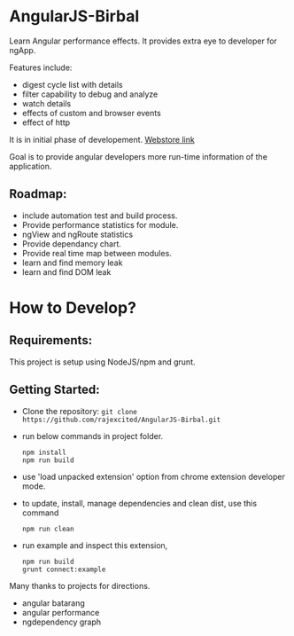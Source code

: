 # AngularJS-Birbal
Learn Angular performance effects. It provides extra eye to developer for ngApp.

Features include:
  - digest cycle list with details
  - filter capability to debug and analyze
  - watch details
  - effects of custom and browser events 
  - effect of http

It is in initial phase of developement.
[Webstore link](https://chrome.google.com/webstore/detail/lpgcgfldhlpcekibknamgefpbifakkai)

Goal is to provide angular developers more run-time information of the application.

## Roadmap:
  - include automation test and build process.
  - Provide performance statistics for module.
  - ngView and ngRoute statistics
  - Provide dependancy chart.
  - Provide real time map between modules.
  - learn and find memory leak
  - learn and find DOM leak

# How to Develop?

## Requirements:
This project is setup using NodeJS/npm and grunt. 
## Getting Started:
  - Clone the repository: ``` git clone https://github.com/rajexcited/AngularJS-Birbal.git ``` 
  - run below commands in project folder.
  
      ```    
      npm install
      npm run build
      ```

  - use 'load unpacked extension' option from chrome extension developer mode.
  - to update, install, manage dependencies and clean dist, use this command
    ```
    npm run clean
    ```

  - run example and inspect this extension,

    ```
    npm run build
    grunt connect:example
    ```

Many thanks to projects for directions.
- angular batarang
- angular performance
- ngdependency graph
